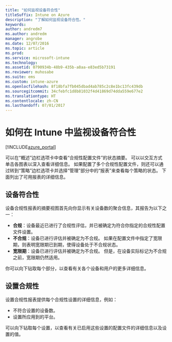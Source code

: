 ```yaml
---
title: "如何监视设备符合性"
titleSuffix: Intune on Azure
description: "了解如何监视设备符合性。"
keywords: 
author: andredm7
ms.author: andredm
manager: angrobe
ms.date: 12/07/2016
ms.topic: article
ms.prod: 
ms.service: microsoft-intune
ms.technology: 
ms.assetid: 0790934b-48b9-435b-a8aa-e83ed5b73191
ms.reviewer: muhosabe
ms.suite: ems
ms.custom: intune-azure
ms.openlocfilehash: 8f18bfa7fb045dbad4ab785c2c8e1bc13fc439db
ms.sourcegitcommit: 34cfebfc1d8b81032f4d41869d74dda559e677e2
ms.translationtype: HT
ms.contentlocale: zh-CN
ms.lasthandoff: 07/01/2017
---
```

# <a name="how-to-monitor-device-compliance-in-intune"></a>如何在 Intune 中监视设备符合性

[!INCLUDE[azure_portal](./includes/azure_portal.md)]

可以在“概述”边栏选项卡中查看“合规性配置文件”的状态摘要。
可以以交互方式单击各图表以深入查看详细信息。 如果配置了多个合规性配置文件，则还可以通过转到“策略”边栏选项卡并选择“管理”部分中的“报表”来查看每个策略的状态。  下面列出了可用报表的详细信息。

##  <a name="device-compliance"></a>设备符合性

设备合规性报表的摘要视图首先向你显示有关设备数的聚合信息，其报告为以下之一：

- **合规**：设备最近已进行了合规性评估，并已被确定为符合你指定的合规性配置文件设置。
- **不合规**：设备已进行评估并被确定为不合规。  如果在配置文件中指定了宽限期，则表明宽限期已到期，使得设备处于不合规状态。
- **宽限期**：设备已进行评估并被确定为不合规。 但是，在设备实际标记为不合规之前，宽限期仍然适用。

你可以向下钻取每个部分，以查看有关各个设备和用户的更多详细信息。

## <a name="setting-compliance"></a>设置合规性

设置合规性报表提供每个合规性设置的详细信息，例如：

- 不符合设置的设备数。
- 设置所应用到的平台。

可以向下钻取每个设置，以查看有关已启用这些设置的配置文件的详细信息以及设置的值。
